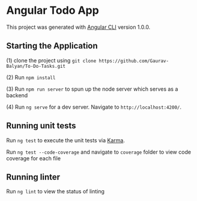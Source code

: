 # Angular Todo App

This project was generated with [Angular CLI](https://github.com/angular/angular-cli) version 1.0.0.


## Starting the Application

(1) clone the project using `git clone https://github.com/Gaurav-Balyan/To-Do-Tasks.git`

(2) Run `npm install`

(3) Run `npm run server` to spun up the node server which serves as a backend

(4) Run `ng serve` for a dev server. Navigate to `http://localhost:4200/`.


## Running unit tests

Run `ng test` to execute the unit tests via [Karma](https://karma-runner.github.io).

Run `ng test --code-coverage` and navigate to `coverage` folder to view code coverage for each file

## Running linter

Run `ng lint` to view the status of linting
